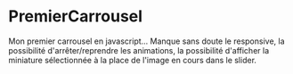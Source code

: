 # PremierCarrousel
Mon premier carrousel en javascript... Manque sans doute le responsive, la possibilité d'arrêter/reprendre les animations, la possibilité d'afficher la miniature sélectionnée à la place de l'image en cours dans le slider.

